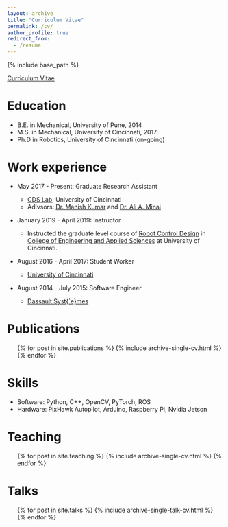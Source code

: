 ```yaml
---
layout: archive
title: "Curriculum Vitae"
permalink: /cv/
author_profile: true
redirect_from:
  - /resume
---
```


{% include base_path %}

[Curriculum Vitae](https://adipandas.github.io/files/aditya-cv-web.pdf)

Education
====
* B.E. in Mechanical, University of Pune, 2014
* M.S. in Mechanical, University of Cincinnati, 2017
* Ph.D in Robotics, University of Cincinnati (on-going)

Work experience
======

* May 2017 - Present: Graduate Research Assistant
  * [CDS Lab](https://ceas.uc.edu/research/centers-labs/cooperative-distributed-systems-lab.html), University of Cincinnati
  <!-- * Duties included: Tagging issues -->
  * Adivsors: [Dr. Manish Kumar](https://researchdirectory.uc.edu/p/kumarmu) and [Dr. Ali A. Minai](https://eecs.ceas.uc.edu/~aminai/)

* January 2019 - April 2019: Instructor
  * Instructed the graduate level course of [Robot Control Design](https://adipandas.github.io/teaching/2019-spring-teaching-1) in [College of Engineering and Applied Sciences](https://ceas.uc.edu/) at University of Cincinnati.

* August 2016 - April 2017: Student Worker
  * [University of Cincinnati](https://www.uc.edu/)
  
* August 2014 - July 2015: Software Engineer
  * [Dassault Syst\{`e}mes](https://www.3ds.com/)

Publications
======
  <ul>{% for post in site.publications %}
    {% include archive-single-cv.html %}
  {% endfor %}</ul>


Skills
======
* Software: Python, C++, OpenCV, PyTorch, ROS
* Hardware: PixHawk Autopilot, Arduino, Raspberry Pi, Nvidia Jetson

Teaching
======
  <ul>{% for post in site.teaching %}
    {% include archive-single-cv.html %}
  {% endfor %}</ul>

Talks
======
  <ul>{% for post in site.talks %}
    {% include archive-single-talk-cv.html %}
  {% endfor %}</ul>

<!--
Service and leadership
======
* Currently signed in to 43 different slack teams
-->


